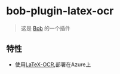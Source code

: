 # bob-plugin-latex-ocr

> 这是 [Bob](https://ripperhe.gitee.io/bob/#/) 的一个插件

## 特性

- 使用[LaTeX-OCR](https://github.com/lukas-blecher/LaTeX-OCR),部署在Azure上

